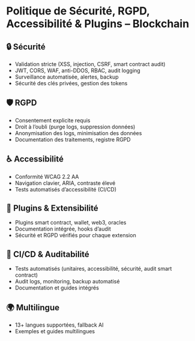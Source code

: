 # Politique de Sécurité, RGPD, Accessibilité & Plugins – Blockchain

## 🔒 Sécurité
- Validation stricte (XSS, injection, CSRF, smart contract audit)
- JWT, CORS, WAF, anti-DDOS, RBAC, audit logging
- Surveillance automatisée, alertes, backup
- Sécurité des clés privées, gestion des tokens

## 🛡️ RGPD
- Consentement explicite requis
- Droit à l’oubli (purge logs, suppression données)
- Anonymisation des logs, minimisation des données
- Documentation des traitements, registre RGPD

## ♿ Accessibilité
- Conformité WCAG 2.2 AA
- Navigation clavier, ARIA, contraste élevé
- Tests automatisés d’accessibilité (CI/CD)

## 🧩 Plugins & Extensibilité
- Plugins smart contract, wallet, web3, oracles
- Documentation intégrée, hooks d’audit
- Sécurité et RGPD vérifiés pour chaque extension

## 🚀 CI/CD & Auditabilité
- Tests automatisés (unitaires, accessibilité, sécurité, audit smart contract)
- Audit logs, monitoring, backup automatisé
- Documentation et guides intégrés

## 🌍 Multilingue
- 13+ langues supportées, fallback AI
- Exemples et guides multilingues
